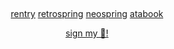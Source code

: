 &nbsp;
<div align="center">
  
 [rentry](https://rentry.co/wrecked) [retrospring](https://retrospring.net/@deacon) [neospring](https://neospring.org/@deaconess) [atabook](https://dracula.atabook.org) 
<div>
  
[sign my 🎄!](https://colormytree.me/2024/01JE1T4HZ6KGKAGWFSXTX1PVQ9)
